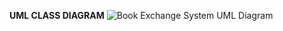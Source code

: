 <strong>UML CLASS DIAGRAM</strong>
<img 
    src="Submission/sec08_23242/makabaka/images/pt2 phase2.png" 
    alt="Book Exchange System UML Diagram" 
/>
